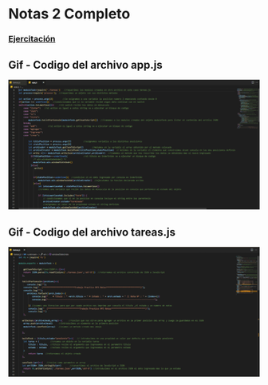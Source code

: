 # Notas 2 Completo
### [Ejercitación](ejercitación.pdf)
## Gif - Codigo del archivo app.js
<img src="appImg.gif" alt="app.js">

## Gif - Codigo del archivo tareas.js
<img src="tareasImg.gif" alt="app.js">
